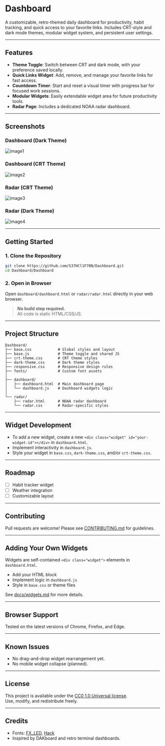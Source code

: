 # Dashboard

A customizable, retro-themed daily dashboard for productivity, habit tracking, and quick access to your favorite links. Includes CRT-style and dark mode themes, modular widget system, and persistent user settings.

---

## Features

- **Theme Toggle**: Switch between CRT and dark mode, with your preference saved locally.
- **Quick Links Widget**: Add, remove, and manage your favorite links for fast access.
- **Countdown Timer**: Start and reset a visual timer with progress bar for focused work sessions.
- **Modular Widgets**: Easily extendable widget area for future productivity tools.
- **Radar Page**: Includes a dedicated NOAA radar dashboard.

---

## Screenshots

### Dashboard (Dark Theme)
![image1](image1)

### Dashboard (CRT Theme)
![image2](image2)

### Radar (CRT Theme)
![image3](image3)

### Radar (Dark Theme)
![image4](image4)

---

## Getting Started

### 1. Clone the Repository

```bash
git clone https://github.com/S37HCl1F70N/Dashboard.git
cd Dashboard/Dashboard
```

### 2. Open in Browser

Open `dashboard/dashboard.html` or `radar/radar.html` directly in your web browser.

> **No build step required.**  
> All code is static HTML/CSS/JS.

---

## Project Structure

```
Dashboard/
├── base.css            # Global styles and layout
├── base.js             # Theme toggle and shared JS
├── crt-theme.css       # CRT theme styles
├── dark-theme.css      # Dark theme styles
├── responsive.css      # Responsive design rules
├── fonts/              # Custom font assets
│
├── dashboard/
│   ├── dashboard.html  # Main dashboard page
│   └── dashboard.js    # Dashboard widgets logic
│
└── radar/
    ├── radar.html      # NOAA radar dashboard
    └── radar.css       # Radar-specific styles
```

---

## Widget Development

- To add a new widget, create a new `<div class="widget" id="your-widget-id"></div>` in `dashboard.html`.
- Implement interactivity in `dashboard.js`.
- Style your widget in `base.css`, `dark-theme.css`, and/or `crt-theme.css`.

---

## Roadmap

- [ ] Habit tracker widget
- [ ] Weather integration
- [ ] Customizable layout

---

## Contributing

Pull requests are welcome! Please see [CONTRIBUTING.md](CONTRIBUTING.md) for guidelines.

---

## Adding Your Own Widgets

Widgets are self-contained `<div class="widget">` elements in `dashboard.html`.
- Add your HTML block
- Implement logic in `dashboard.js`
- Style in `base.css` or theme files

See [docs/widgets.md](docs/widgets.md) for more details.

---

## Browser Support

Tested on the latest versions of Chrome, Firefox, and Edge.

---

## Known Issues

- No drag-and-drop widget rearrangement yet.
- No mobile widget collapse (planned).

---

## License

This project is available under the [CC0 1.0 Universal license](LICENSE).  
Use, modify, and redistribute freely.

---

## Credits

- Fonts: [FX_LED](fonts/FX-LED.ttf), [Hack](fonts/Hack-Regular.ttf)
- Inspired by DAKboard and retro terminal dashboards.

